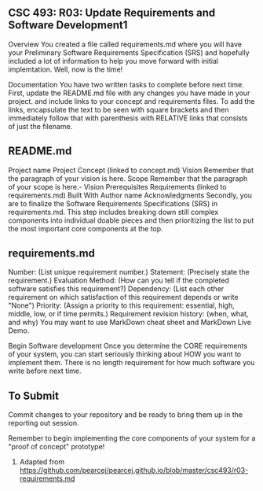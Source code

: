 ## CSC 493: R03: Update Requirements and Software Development1
Overview
You created a file called requirements.md where you will have your Preliminary Software Requirements Specification (SRS) and hopefully included a lot of information to help you move forward with initial implemtation. Well, now is the time!

Documentation
You have two written tasks to complete before next time. First, update the README.md file with any changes you have made in your project. and include links to your concept and requirements files. To add the links, encapsulate the text to be seen with square brackets and then immediately follow that with parenthesis with RELATIVE links that consists of just the filename.

## README.md

Project name
Project Concept (linked to concept.md)
Vision
Remember that the paragraph of your vision is here.
Scope
Remember that the paragraph of your scope is here.- Vision
Prerequisites
Requirements (linked to requirements.md)
Built With
Author name
Acknowledgments
Secondly, you are to finalize the Software Requirements Specifications (SRS) in requirements.md. This step includes breaking down still complex components into individual doable pieces and then prioritizing the list to put the most important core components at the top.

## requirements.md

Number: (List unique requirement number.)
Statement: (Precisely state the requirement.)
Evaluation Method: (How can you tell if the completed software satisfies this requirement?)
Dependency: (List each other requirement on which satisfaction of this requirement depends or write "None")
Priority: (Assign a priority to this requirement: essential, high, middle, low, or if time permits.)
Requirement revision history: (when, what, and why)
You may want to use MarkDown cheat sheet and MarkDown Live Demo.

Begin Software development
Once you determine the CORE requirements of your system, you can start seriously thinking about HOW you want to implement them. There is no length requirement for how much software you write before next time.

## To Submit
Commit changes to your repository and be ready to bring them up in the reporting out session.

Remember to begin implementing the core components of your system for a "proof of concept" prototype!

1. Adapted from https://github.com/pearcej/pearcej.github.io/blob/master/csc493/r03-requirements.md
